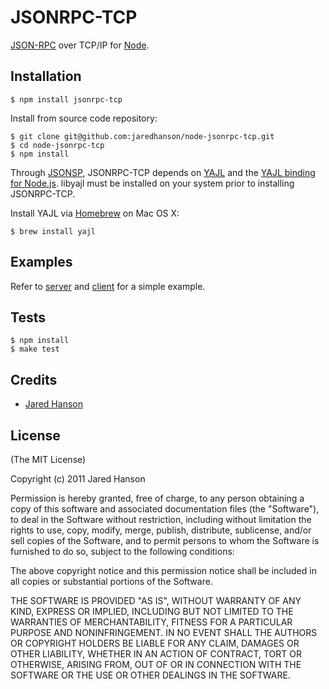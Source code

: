 # JSONRPC-TCP

[JSON-RPC](http://json-rpc.org/) over TCP/IP for [Node](http://nodejs.org).

## Installation

    $ npm install jsonrpc-tcp

Install from source code repository:

    $ git clone git@github.com:jaredhanson/node-jsonrpc-tcp.git
    $ cd node-jsonrpc-tcp
    $ npm install

Through [JSONSP](https://github.com/jaredhanson/node-jsonsp), JSONRPC-TCP
depends on [YAJL](http://lloyd.github.com/yajl/) and the
[YAJL binding for Node.js](https://github.com/vibornoff/node-yajl).  libyajl
must be installed on your system prior to installing JSONRPC-TCP.

Install YAJL via [Homebrew](http://mxcl.github.com/homebrew/) on Mac OS X:

    $ brew install yajl

## Examples

Refer to [server](https://github.com/jaredhanson/node-jsonrpc-tcp/tree/master/examples/server.js)
and [client](https://github.com/jaredhanson/node-jsonrpc-tcp/tree/master/examples/client.js)
for a simple example.

## Tests

    $ npm install
    $ make test

## Credits

  - [Jared Hanson](http://github.com/jaredhanson)

## License

(The MIT License)

Copyright (c) 2011 Jared Hanson

Permission is hereby granted, free of charge, to any person obtaining a copy of
this software and associated documentation files (the "Software"), to deal in
the Software without restriction, including without limitation the rights to
use, copy, modify, merge, publish, distribute, sublicense, and/or sell copies of
the Software, and to permit persons to whom the Software is furnished to do so,
subject to the following conditions:

The above copyright notice and this permission notice shall be included in all
copies or substantial portions of the Software.

THE SOFTWARE IS PROVIDED "AS IS", WITHOUT WARRANTY OF ANY KIND, EXPRESS OR
IMPLIED, INCLUDING BUT NOT LIMITED TO THE WARRANTIES OF MERCHANTABILITY, FITNESS
FOR A PARTICULAR PURPOSE AND NONINFRINGEMENT. IN NO EVENT SHALL THE AUTHORS OR
COPYRIGHT HOLDERS BE LIABLE FOR ANY CLAIM, DAMAGES OR OTHER LIABILITY, WHETHER
IN AN ACTION OF CONTRACT, TORT OR OTHERWISE, ARISING FROM, OUT OF OR IN
CONNECTION WITH THE SOFTWARE OR THE USE OR OTHER DEALINGS IN THE SOFTWARE.
